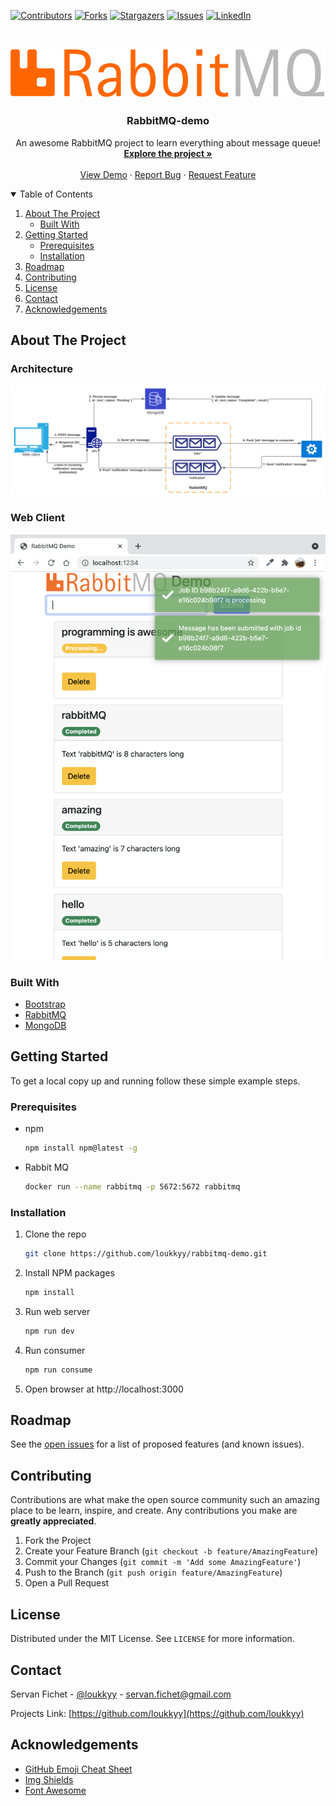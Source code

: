 [![Contributors][contributors-shield]][contributors-url]
[![Forks][forks-shield]][forks-url]
[![Stargazers][stars-shield]][stars-url]
[![Issues][issues-shield]][issues-url]
[![LinkedIn][linkedin-shield]][linkedin-url]



<!-- PROJECT LOGO -->
<br />
<p align="center">
  <a href="https://github.com/loukkyy/rabbitmq-demo">
    <img src="web/client/rabbitMQ-logo.png" alt="Logo" width="1000">
  </a>

  <h3 align="center">RabbitMQ-demo</h3>

  <p align="center">
    An awesome RabbitMQ project to learn everything about message queue!
    <br />
    <a href="https://github.com/loukkyy/rabbitmq-demo"><strong>Explore the project »</strong></a>
    <br />
    <br />
    <a href="https://github.com/loukkyy/rabbitmq-demo">View Demo</a>
    ·
    <a href="https://github.com/loukkyy/rabbitmq-demo/issues">Report Bug</a>
    ·
    <a href="https://github.com/loukkyy/rabbitmq-demo/issues">Request Feature</a>
  </p>
</p>



<!-- TABLE OF CONTENTS -->
<details open="open">
  <summary>Table of Contents</summary>
  <ol>
    <li>
      <a href="#about-the-project">About The Project</a>
      <ul>
        <li><a href="#built-with">Built With</a></li>
      </ul>
    </li>
    <li>
      <a href="#getting-started">Getting Started</a>
      <ul>
        <li><a href="#prerequisites">Prerequisites</a></li>
        <li><a href="#installation">Installation</a></li>
      </ul>
    </li>
    <li><a href="#roadmap">Roadmap</a></li>
    <li><a href="#contributing">Contributing</a></li>
    <li><a href="#license">License</a></li>
    <li><a href="#contact">Contact</a></li>
    <li><a href="#acknowledgements">Acknowledgements</a></li>
  </ol>
</details>



<!-- ABOUT THE PROJECT -->
## About The Project

### Architecture
[![Architecture][architecture-diagram]](images/architecture.svg)

### Web Client
[![Client Screen Shot][product-screenshot]](images/screenshot.png)

### Built With
* [Bootstrap](https://getbootstrap.com)
* [RabbitMQ](https://www.rabbitmq.com)
* [MongoDB](https://www.mongodb.com)



<!-- GETTING STARTED -->
## Getting Started

To get a local copy up and running follow these simple example steps.

### Prerequisites

* npm
  ```sh
  npm install npm@latest -g
  ```
* Rabbit MQ
  ```sh
  docker run --name rabbitmq -p 5672:5672 rabbitmq
  ```

### Installation

1. Clone the repo
   ```sh
   git clone https://github.com/loukkyy/rabbitmq-demo.git
   ```
2. Install NPM packages
   ```sh
   npm install
   ```
3. Run web server
   ```sh
   npm run dev
   ```
4. Run consumer
   ```sh
   npm run consume
   ```
5. Open browser at http://localhost:3000

<!-- ROADMAP -->
## Roadmap

See the [open issues](https://github.com/loukkyy/rabbitmq-demo/issues) for a list of proposed features (and known issues).



<!-- CONTRIBUTING -->
## Contributing

Contributions are what make the open source community such an amazing place to be learn, inspire, and create. Any contributions you make are **greatly appreciated**.

1. Fork the Project
2. Create your Feature Branch (`git checkout -b feature/AmazingFeature`)
3. Commit your Changes (`git commit -m 'Add some AmazingFeature'`)
4. Push to the Branch (`git push origin feature/AmazingFeature`)
5. Open a Pull Request



<!-- LICENSE -->
## License

Distributed under the MIT License. See `LICENSE` for more information.



<!-- CONTACT -->
## Contact

Servan Fichet - [@loukkyy](https://twitter.com/loukkyy) - servan.fichet@gmail.com

Projects Link: [https://github.com/loukkyy](https://github.com/loukkyy)



<!-- ACKNOWLEDGEMENTS -->
## Acknowledgements
* [GitHub Emoji Cheat Sheet](https://www.webpagefx.com/tools/emoji-cheat-sheet)
* [Img Shields](https://shields.io)
* [Font Awesome](https://fontawesome.com)





<!-- MARKDOWN LINKS & IMAGES -->
<!-- https://www.markdownguide.org/basic-syntax/#reference-style-links -->
[contributors-shield]: https://img.shields.io/github/contributors/loukkyy/rabbitmq-demo.svg?style=for-the-badge
[contributors-url]: https://github.com/loukkyy/rabbitmq-demo/graphs/contributors
[forks-shield]: https://img.shields.io/github/forks/loukkyy/rabbitmq-demo.svg?style=for-the-badge
[forks-url]: https://github.com/loukkyy/rabbitmq-demo/network/members
[stars-shield]: https://img.shields.io/github/stars/loukkyy/rabbitmq-demo.svg?style=for-the-badge
[stars-url]: https://github.com/loukkyy/rabbitmq-demo/stargazers
[issues-shield]: https://img.shields.io/github/issues/loukkyy/rabbitmq-demo.svg?style=for-the-badge
[issues-url]: https://github.com/loukkyy/rabbitmq-demo/issues
[license-shield]: https://img.shields.io/github/license/loukkyy/rabbitmq-demo.svg?style=for-the-badge
[license-url]: https://github.com/loukkyy/rabbitmq-demo/blob/master/LICENSE.txt
[linkedin-shield]: https://img.shields.io/badge/-LinkedIn-black.svg?style=for-the-badge&logo=linkedin&colorB=555
[linkedin-url]: https://linkedin.com/in/servan-fichet-14676235
[product-screenshot]: images/screenshot.png
[architecture-diagram]: images/architecture.svg